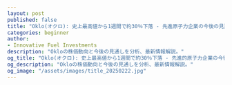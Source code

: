```yaml
---
layout: post
published: false
title: "Oklo(オクロ): 史上最高値から1週間で約30％下落 - 先進原子力企業の今後の見通しは？"
categories: beginner
author:
- Innovative Fuel Investments
description: "Okloの株価動向と今後の見通しを分析、最新情報解説。"
og_title: "Oklo(オクロ): 史上最高値から1週間で約30％下落 - 先進的原子力企業の今後の見通しは？"
og_description: "Okloの株価動向と今後の見通しを分析、最新情報解説。"
og_image: "/assets/images/title_20250222.jpg"
---
```


<script type="text/javascript">
  window.location.href = "/beginner/2025/02/22/oklo-trend-analysis.html";
</script>